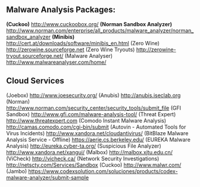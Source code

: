 ## Malware Analysis Packages:
**(Cuckoo)** http://www.cuckoobox.org/
**(Norman Sandbox Analyzer)** http://www.norman.com/enterprise/all_products/malware_analyzer/norman_sandbox_analyzer
**(Minibis)** http://cert.at/downloads/software/minibis_en.html
(Zero Wine) http://zerowine.sourceforge.net
(Zero Wine Tryouts) http://zerowine-tryout.sourceforge.net/
(Malware Analyser) http://www.malwareanalyser.com/home/

## Cloud Services
(Joebox) http://www.joesecurity.org/
(Anubis) http://anubis.iseclab.org
(Norman) http://www.norman.com/security_center/security_tools/submit_file
(GFI Sandbox) http://www.gfi.com/malware-analysis-tool/
(Threat Expert) http://www.threatexpert.com
(Comodo Instant Malware Analysis) http://camas.comodo.com/cgi-bin/submit
(Autovin - Automated Tools for Virus Incidents) http://www.xandora.net/cloudantivirus/
(BitBlaze Malware Analysis Service - Offline) https://aerie.cs.berkeley.edu/
(EUREKA Malware Analysis) http://eureka.cyber-ta.org/
(Suspicious File Analyzer) http://www.xandora.net/xangui/
(Malbox) http://malbox.xjtu.edu.cn/
(ViCheck) http://vicheck.ca/
(Network Security Investigations) http://netscty.com/Services/Sandbox
(Cuckoo) http://www.malwr.com/
(Jambo) https://www.codexsolution.com/soluciones/products/codex-malware-analyzer/submit-sample
